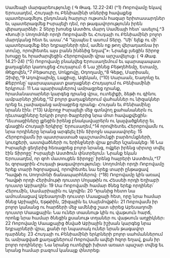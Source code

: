 
Սամեայի մարգարեությունը
( Գ Թագ. 12.22-24)
(^1) Ռոբովամը եկավ Երուսաղեմ, Հուդայի ու Բենիամինի տներից հավաքեց պատերազմելու ընդունակ հարյուր
ութսուն հազար երիտասարդներ եւ պատերազմեց Իսրայելի դեմ, որ թագավորությունն իրեն վերադարձնի։ 2 Տերը
խոսեց Աստծու մարդ Սամեայի հետ՝ ասելով.^3 «Խոսի՛ր Սողոմոնի որդի Ռոբովամի եւ Հուդայի ու Բենիամինի բոլոր
մարդկանց հետ եւ ասա՛.^4 “Այսպես է ասում Տերը. “Մի՛ ելեք ու մի՛ պատերազմեք ձեր եղբայրների դեմ, ամեն ոք թող
վերադառնա իր տունը, որովհետեւ այս բանն ինձնից եղավ”»։ Նրանք լսեցին Տիրոջ խոսքը եւ հրաժարվեցին Հերոբովամի
վրա արշավելուց։
( _Գ Թագ_. 14.21-24)
(^5) Ռոբովամը բնակվեց Երուսաղեմում եւ պարսպապատ քաղաքներ կառուցեց Հուդայում։ 6 Նա շինեց Բեթղեհեմը,
Ետամը, Թեքովեն,^7 Բեթսուրը, Սոկքովը, Օդողամը,^8 Գեթը, Մարիսան, Զիփը,^9 Ադովրայիմը, Լաքիսը, Ազեկան,
(^10) Սարաան, Եաղոնը եւ Քեբրոնը՝ պարսպապատ քաղաքներ Հուդայում ու Բենիամինի երկրում։ 11 Նա պարիսպներով
ամրացրեց դրանք, հրամանատարներ կարգեց դրանց վրա, ուտելիքի, ձեթի ու գինու ամբարներ շինեց,^12 բոլոր
քաղաքներում վահաններ ու նիզակներ դրեց եւ չափազանց ամրացրեց դրանք։ Հուդան եւ Բենիամինը նրանն էին։
(^13) Ամբողջ Իսրայելի մեջ գտնվող քահանաներն ու ղեւտացիները երկրի բոլոր ծայրերից նրա մոտ հավաքվեցին։
Ղեւտացիները լքեցին իրենց բնակավայրերն ու կալվածքները եւ գնացին Հուդայի երկիրը՝ Երուսաղեմ,^14 որովհետեւ
Հերոբովամն ու նրա որդիները նրանց արգելել էին Տիրոջն սպասավորել։ 15 Հերոբովամն իր պատրաստած
պաշտամունքի բարձունքների, կուռքերի, աստվածների ու երինջների վրա քրմեր նշանակեց։ 16 Նա Իսրայելի ցեղերից
հեռացրեց բոլոր նրանց, ովքեր իրենց սիրտը տվել էին Տիրոջը՝ Իսրայելի Աստծուն փնտրելուն։ Նրանք եկան Երուսաղեմ,
որ զոհ մատուցեն Տիրոջը՝ իրենց հայրերի Աստծուն,^17 եւ զորացրին Հուդայի թագավորությունը։ Սողոմոնի որդի
Ռոբովամը երեք տարի հզորացավ, որովհետեւ նա երեք տարի ընթացավ Դավթի ու Սողոմոնի ճանապարհներով։
(^18) Ռոբովամը կին առավ Դավթի որդի Հերիմութի դուստր Մոլաթին ու Հեսսեի որդի Եղիաբի դուստր Աբիադին։ 19 Սա
Ռոբովամի համար ծնեց երեք որդիներ՝ Հերումին, Սամարիային ու Ալովին։ 20 Դրանից հետո նա ամուսնացավ
Աբեսաղոմի դուստր Մաաքայի հետ, որը նրա համար ծնեց Աբիային, Եթթիին, Զիզային եւ Սալեմովթին։ 21 Ռոբովամն իր
բոլոր կանանց ու հարճերի մեջ ամենից շատ սիրեց Աբեսաղոմի դուստր Մաաքային։ Նա ուներ տասնութ կին ու
վաթսուն հարճ, որոնք նրա համար ծնեցին քսանութ տղաներ ու վաթսուն աղջիկներ։ 22 Ռոբովամը Մաաքայից ծնված
Աբիային իշխան կարգեց նրա եղբայրների վրա, քանի որ նպատակ ուներ նրան թագավոր դարձնել։ 23 Հուդայի ու
Բենիամինի երկրների բոլոր սահմաններում եւ ամրացված քաղաքներում Ռոբովամն ավելի հզոր եղավ, քան իր բոլոր
որդիները։ Նա նրանց ուտելիքի խիստ առատ պաշար տվեց եւ նրանց համար բազում կանայք փնտրեց։

